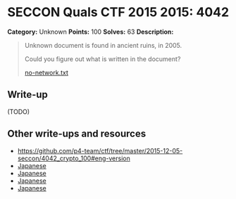 # SECCON Quals CTF 2015 2015: 4042

**Category:** Unknown
**Points:** 100
**Solves:** 63
**Description:**

> Unknown document is found in ancient ruins, in 2005.
> 
> Could you figure out what is written in the document?
> 
> [no-network.txt](./no-network.txt)


## Write-up

(TODO)

## Other write-ups and resources

* <https://github.com/p4-team/ctf/tree/master/2015-12-05-seccon/4042_crypto_100#eng-version>
* [Japanese](http://miettal.hatenablog.com/entry/2015/12/07/104233)
* [Japanese](https://hackmd.io/s/E1c3Eg3Eg)
* [Japanese](http://d.hatena.ne.jp/waidotto/20151206/1449409523)
* [Japanese](https://docs.google.com/document/d/1GEdzPOohsiWt8EPojNazlVPuNFZpQ9FOQxb-E7sfzSQ)
